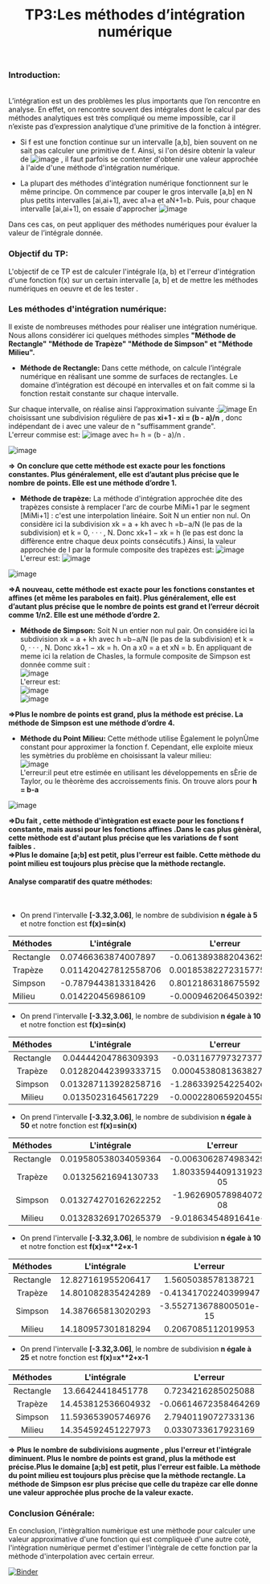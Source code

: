<h1><center>TP3:Les méthodes d’intégration numérique</h1></center><br>

<h3>Introduction:</h3><br>
L’intégration est un des problèmes les plus importants que l’on rencontre en analyse. En effet, on rencontre souvent des intégrales dont le calcul par des méthodes analytiques est très compliqué ou meme impossible, car il n’existe pas d’expression analytique d’une primitive de la fonction à intégrer. <br>

  * Si f est une fonction continue sur un intervalle [a,b], bien souvent on ne sait pas calculer une primitive de f. Ainsi, si l'on désire obtenir la valeur de ![image](https://user-images.githubusercontent.com/91917391/145692218-19fa1421-54ab-4dce-87ab-8bd81f048096.png) , il faut parfois se contenter d'obtenir une valeur approchée à l'aide d'une méthode d'intégration numérique.
  
  *  La plupart des méthodes d'intégration numérique fonctionnent sur le même principe. On commence par couper le gros intervalle [a,b] en N plus petits intervalles [ai,ai+1], avec a1=a et aN+1=b. Puis, pour chaque intervalle [ai,ai+1], on essaie d'approcher ![image](https://user-images.githubusercontent.com/91917391/145692304-0c61afe0-66a0-432e-acf9-37e8825ab190.png) <br>

Dans ces cas, on peut appliquer des méthodes numériques pour évaluer la valeur de l’intégrale donnée.<br>

<h3><b> Objectif du TP: </h3></b>
L'objectif de ce TP est de calculer l'intégrale I(a, b) et l'erreur d'intégration d'une fonction f(x) sur un certain intervalle [a, b]  et de mettre les méthodes numériques en oeuvre et de les tester .

<h3><b> Les méthodes d'intégration numérique: </h3></b>
Il existe de nombreuses méthodes pour réaliser une intégration numérique. Nous allons considérer ici quelques méthodes simples <b> "Méthode de Rectangle" "Méthode de Trapèze"
  "Méthode de Simpson" et "Méthode Milieu".</b>
  
  
  * **Méthode de Rectangle:**
  Dans cette méthode, on calcule l’intégrale numérique en réalisant une somme de surfaces de rectangles. Le domaine d’intégration est découpé en intervalles et on fait comme si la fonction restait constante sur chaque intervalle.

Sur chaque intervalle, on réalise ainsi l’approximation suivante :![image](https://user-images.githubusercontent.com/91917391/145693440-397a5172-b2d1-4adf-b1db-ddf0b5667601.png)
En choisissant une subdivision régulière de pas **xi+1 - xi = (b - a)/n** , donc indépendant de i avec une valeur de n "suffisamment grande".<br>
L'erreur commise est:
![image](https://user-images.githubusercontent.com/91917391/145694299-a1432739-25f8-4dd6-94dc-6b59d77a7aed.png) avec h= h = (b - a)/n .

![image](https://user-images.githubusercontent.com/91917391/145694523-699baac0-9d29-4682-ba81-7bbe43fb49db.png)
 
<b> =></b> **On conclure que cette méthode est exacte pour les fonctions constantes. Plus généralement, elle est d’autant plus précise que le nombre de points. Elle est une méthode d’ordre 1.**

  * **Méthode de trapèze:**
  La méthode d'intégration approchée dite des trapèzes consiste à remplacer l'arc de courbe MiMi+1 par le segment [MiMi+1] : c'est une interpolation linéaire. Soit N un entier non nul. On considère ici la subdivision xk = a + kh avec h =b−a/N (le pas de la subdivision) et k = 0, · · · , N. Donc xk+1 − xk = h (le pas est donc la diffèrence entre
chaque deux points consécutifs.) 
Ainsi, la valeur approchée de I par la formule composite des trapèzes est:
![image](https://user-images.githubusercontent.com/91917391/145694009-fe9252dc-f0d3-4fbe-bfe8-6ee83924ff85.png)<br>
L'erreur est: ![image](https://user-images.githubusercontent.com/91917391/145694814-828c0298-4f52-4f04-9176-c4639e83e135.png)

![image](https://user-images.githubusercontent.com/91917391/145695185-d5d28085-28f9-4ac4-88a9-d45587e9765c.png)

<b> =>A nouveau, cette méthode est exacte pour les fonctions constantes et affines (et même les paraboles en fait). Plus généralement, elle est d’autant plus précise que le nombre de points est grand et l’erreur décroit comme 1/n2. Elle est une méthode d’ordre 2.</b>

* **Méthode de Simpson:**
Soit N un entier non nul pair. On considére ici la subdivision xk = a + kh avec h =b−a/N (le pas de la subdivision) et k = 0, · · · , N. Donc xk+1 − xk = h. On a x0 = a 
et xN = b. En appliquant de meme ici la relation de Chasles, la formule composite de Simpson est donnée comme suit :<br>
![image](https://user-images.githubusercontent.com/91917391/145695401-4946f59c-b23b-4eca-91f9-2de8f5866228.png)<br>
L'erreur est: <br>![image](https://user-images.githubusercontent.com/91917391/145695419-7c201a85-1e77-4c65-98e9-7ec61e30170f.png)<br>
![image](https://user-images.githubusercontent.com/91917391/145695515-2f9e2f80-fa23-4eba-9e6f-ae4f28b4a504.png)<br>

 <b>=>Plus le nombre de points est grand, plus la méthode est précise. La méthode de Simpson est une méthode d’ordre 4.</b>
 
 * **Méthode du Point Milieu:**
Cette méthode utilise Ègalement le polynÙme constant pour approximer la fonction f. Cependant, elle exploite mieux les symètries du problème en choisissant la valeur milieu:<br>
![image](https://user-images.githubusercontent.com/91917391/145696963-0b3e4c34-1e73-480a-b5c1-feca92d4b541.png)<br>
L'erreur:il peut etre estimée en utilisant les développements en sÈrie de Taylor, ou le thèorème des accroissements finis. On trouve alors pour <b>h = b-a</b><br>

![image](https://user-images.githubusercontent.com/91917391/145697188-8ca26bc7-d8fa-43ee-be2a-6d31d48c50da.png)


<b>=>Du fait , cette mèthode d'intègration est exacte pour les fonctions f constante, mais aussi pour les fonctions affines .Dans le cas plus gènèral, cette mèthode est d'autant 
plus précise que les variations de f sont faibles .</b><br>
<b>=>Plus le domaine [a;b] est petit, plus l'erreur est faible. Cette mèthode du point milieu est toujours plus prècise que la mèthode rectangle.</b>



  <h4><b>Analyse comparatif des quatre méthodes:</h4><br></b>
  
  * On prend l'intervalle **[-3.32,3.06]**, le nombre de subdivision **n égale à 5** et notre fonction est **f(x)=sin(x)**

| Méthodes  | L'intégrale          | L'erreur               |
|-----------|----------------------|------------------------|
| Rectangle | 0.07466363874007897  | -0.061389388204362516  |
| Trapèze   | 0.011420427812558706 | 0.0018538227231577557  |
| Simpson   | -0.7879443813318426  | 0.8012186318675592     |
| Milieu    | 0.014220456986109    | -0.0009462064503925373 |


* On prend l'intervalle **[-3.32,3.06]**, le nombre de subdivision **n égale à 10** et notre fonction est **f(x)=sin(x)**

|  Méthodes |      L'intégrale     |        L'erreur        |
|:---------:|:--------------------:|:----------------------:|
| Rectangle | 0.04444204786309393  | -0.031167797327377466  |
| Trapèze   | 0.012820442399333715 | 0.0004538081363827471  |
| Simpson   | 0.013287113928258716 | -1.286339254225402e-05 |
| Milieu    | 0.01350231645617229  | -0.0002280659204558274 |

* On prend l'intervalle **[-3.32,3.06]**, le nombre de subdivision **n égale à 50** et notre fonction est **f(x)=sin(x)**

|  Méthodes |      L'intégrale     |        L'erreur        |
|:---------:|:--------------------:|:----------------------:|
| Rectangle | 0.019580538034059364 | -0.006306287498342902  |
| Trapèze   | 0.01325621694130733  | 1.8033594409131923e-05 |
| Simpson   | 0.013274270162622252 | -1.962690578984072e-08 |
| Milieu    | 0.013283269170265379 | -9.01863454891641e-06  |

* On prend l'intervalle **[-3.32,3.06]**, le nombre de subdivision **n égale à 10** et notre fonction est <b>f(x)=x**2+x-1</b>

|  Méthodes |     L'intégrale    |        L'erreur        |
|:---------:|:------------------:|:----------------------:|
| Rectangle | 12.827161955206417 | 1.5605038578138721     |
| Trapèze   | 14.801082835424289 | -0.41341702240399947   |
| Simpson   | 14.387665813020293 | -3.552713678800501e-15 |
| Milieu    | 14.180957301818294 | 0.2067085112019953     |

* On prend l'intervalle **[-3.32,3.06]**, le nombre de subdivision **n égale à 25** et notre fonction est <b>f(x)=x**2+x-1</b>

|  Méthodes |     L'intégrale    |       L'erreur       |
|:---------:|:------------------:|:--------------------:|
| Rectangle | 13.66424418451778  | 0.7234216285025088   |
| Trapèze   | 14.453812536604932 | -0.06614672358464269 |
| Simpson   | 11.593653905746976 | 2.7940119072733136   |
| Milieu    | 14.354592451227973 | 0.0330733617923169   |

<b>=> Plus le nombre de subdivisions augmente , plus l'erreur et l'intégrale diminuent.
Plus le nombre de points est grand, plus la méthode est précise.Plus le domaine [a;b] est petit, plus l'erreur est faible. La mèthode du point milieu est toujours plus prècise que la mèthode rectangle.
La méthode de Simpson esr plus précise que celle du trapèze car elle donne une valeur approchée plus proche de la valeur exacte.</b>



<h3>Conclusion Générale:</h3>
En conclusion, l'intègraltion numèrique est une mèthode pour calculer une valeur approximative d'une fonction qui est compliqueè d'une autre cotè, l'intègration numèrique permet d'estimer l'intègrale de cette fonction par la mèthode d'interpolation avec certain erreur.


[![Binder](https://mybinder.org/badge_logo.svg)](https://mybinder.org/v2/gh/FeryelBelhassen/AnalyseNumerique/main?labpath=https%3A%2F%2Fgithub.com%2FFeryelBelhassen%2FAnalyseNumerique%2Fblob%2Fmain%2FTP3%2FExemple%2520TP3.ipynb)


